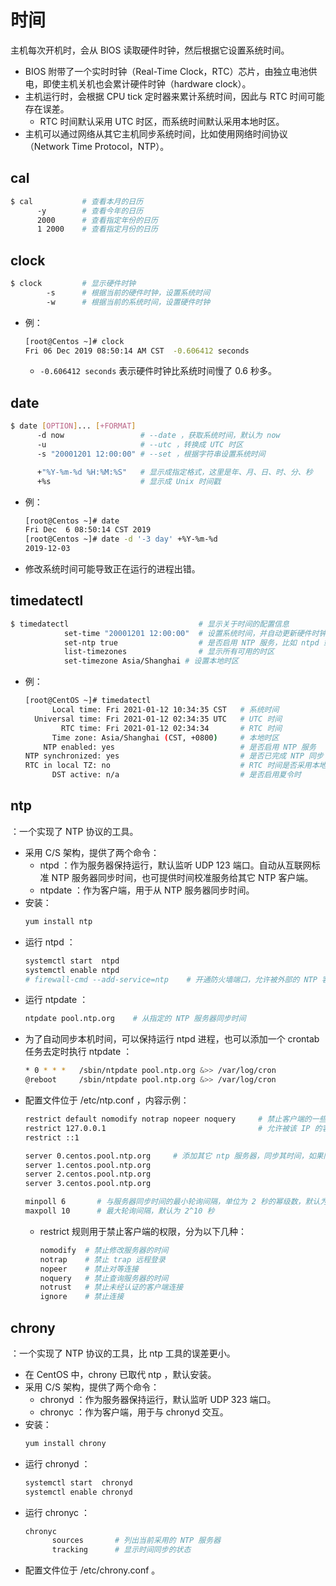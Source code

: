 # 时间

主机每次开机时，会从 BIOS 读取硬件时钟，然后根据它设置系统时间。
- BIOS 附带了一个实时时钟（Real-Time Clock，RTC）芯片，由独立电池供电，即使主机关机也会累计硬件时钟（hardware clock）。
- 主机运行时，会根据 CPU tick 定时器来累计系统时间，因此与 RTC 时间可能存在误差。
  - RTC 时间默认采用 UTC 时区，而系统时间默认采用本地时区。
- 主机可以通过网络从其它主机同步系统时间，比如使用网络时间协议（Network Time Protocol，NTP）。

## cal

```sh
$ cal           # 查看本月的日历
      -y        # 查看今年的日历
      2000      # 查看指定年份的日历
      1 2000    # 查看指定月份的日历
```

## clock

```sh
$ clock         # 显示硬件时钟
        -s      # 根据当前的硬件时钟，设置系统时间
        -w      # 根据当前的系统时间，设置硬件时钟
```
- 例：
  ```sh
  [root@Centos ~]# clock
  Fri 06 Dec 2019 08:50:14 AM CST  -0.606412 seconds
  ```
  - `-0.606412 seconds` 表示硬件时钟比系统时间慢了 0.6 秒多。

## date

```sh
$ date [OPTION]... [+FORMAT]
      -d now                 # --date ，获取系统时间，默认为 now
      -u                     # --utc ，转换成 UTC 时区
      -s "20001201 12:00:00" # --set ，根据字符串设置系统时间

      +"%Y-%m-%d %H:%M:%S"   # 显示成指定格式，这里是年、月、日、时、分、秒
      +%s                    # 显示成 Unix 时间戳
```
- 例：
  ```sh
  [root@Centos ~]# date
  Fri Dec  6 08:50:14 CST 2019
  [root@Centos ~]# date -d '-3 day' +%Y-%m-%d
  2019-12-03
  ```
- 修改系统时间可能导致正在运行的进程出错。

## timedatectl

```sh
$ timedatectl                             # 显示关于时间的配置信息
            set-time "20001201 12:00:00"  # 设置系统时间，并自动更新硬件时钟
            set-ntp true                  # 是否启用 NTP 服务，比如 ntpd 或 chronyd
            list-timezones                # 显示所有可用的时区
            set-timezone Asia/Shanghai # 设置本地时区

```
- 例：
  ```sh
  [root@CentOS ~]# timedatectl
        Local time: Fri 2021-01-12 10:34:35 CST   # 系统时间
    Universal time: Fri 2021-01-12 02:34:35 UTC   # UTC 时间
          RTC time: Fri 2021-01-12 02:34:34       # RTC 时间
        Time zone: Asia/Shanghai (CST, +0800)     # 本地时区
      NTP enabled: yes                            # 是否启用 NTP 服务
  NTP synchronized: yes                           # 是否已完成 NTP 同步
  RTC in local TZ: no                             # RTC 时间是否采用本地时区
        DST active: n/a                           # 是否启用夏令时
  ```

## ntp

：一个实现了 NTP 协议的工具。
- 采用 C/S 架构，提供了两个命令：
  - ntpd ：作为服务器保持运行，默认监听 UDP 123 端口。自动从互联网标准 NTP 服务器同步时间，也可提供时间校准服务给其它 NTP 客户端。
  - ntpdate ：作为客户端，用于从 NTP 服务器同步时间。
- 安装：
  ```sh
  yum install ntp
  ```
- 运行 ntpd ：
  ```sh
  systemctl start  ntpd
  systemctl enable ntpd
  # firewall-cmd --add-service=ntp    # 开通防火墙端口，允许被外部的 NTP 客户端访问
  ```
- 运行 ntpdate ：
  ```sh
  ntpdate pool.ntp.org    # 从指定的 NTP 服务器同步时间
  ```
- 为了自动同步本机时间，可以保持运行 ntpd 进程，也可以添加一个 crontab 任务去定时执行 ntpdate ：
  ```sh
  * 0 * * *   /sbin/ntpdate pool.ntp.org &>> /var/log/cron
  @reboot     /sbin/ntpdate pool.ntp.org &>> /var/log/cron
  ```
- 配置文件位于 /etc/ntp.conf ，内容示例：
  ```sh
  restrict default nomodify notrap nopeer noquery     # 禁止客户端的一些权限
  restrict 127.0.0.1                                  # 允许被该 IP 的客户端连接，且不禁止权限
  restrict ::1

  server 0.centos.pool.ntp.org     # 添加其它 ntp 服务器，同步其时间，如果同步失败则尝试下一个
  server 1.centos.pool.ntp.org
  server 2.centos.pool.ntp.org
  server 3.centos.pool.ntp.org

  minpoll 6       # 与服务器同步时间的最小轮询间隔，单位为 2 秒的幂级数，默认为 2^6 秒
  maxpoll 10      # 最大轮询间隔，默认为 2^10 秒
  ```
  - restrict 规则用于禁止客户端的权限，分为以下几种：
    ```sh
    nomodify  # 禁止修改服务器的时间
    notrap    # 禁止 trap 远程登录
    nopeer    # 禁止对等连接
    noquery   # 禁止查询服务器的时间
    notrust   # 禁止未经认证的客户端连接
    ignore    # 禁止连接
    ```

## chrony

：一个实现了 NTP 协议的工具，比 ntp 工具的误差更小。
- 在 CentOS 中，chrony 已取代 ntp ，默认安装。
- 采用 C/S 架构，提供了两个命令：
  - chronyd ：作为服务器保持运行，默认监听 UDP 323 端口。
  - chronyc ：作为客户端，用于与 chronyd 交互。
- 安装：
  ```sh
  yum install chrony
  ```
- 运行 chronyd ：
  ```sh
  systemctl start  chronyd
  systemctl enable chronyd
  ```
- 运行 chronyc ：
  ```sh
  chronyc
        sources       # 列出当前采用的 NTP 服务器
        tracking      # 显示时间同步的状态
  ```
- 配置文件位于 /etc/chrony.conf 。
